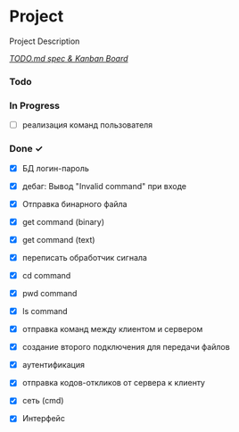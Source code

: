 # Project

Project Description

<em>[TODO.md spec & Kanban Board](https://bit.ly/3fCwKfM)</em>

### Todo


### In Progress

- [ ] реализация команд пользователя  

### Done ✓

- [x] БД логин-пароль  
- [x] дебаг: Вывод "Invalid command" при входе  
- [x] Отправка бинарного файла  
- [x] get command (binary)  
- [x] get command (text)  
- [x] переписать обработчик сигнала  
- [x] cd command  
- [x] pwd command  
- [x] ls command  
- [x] отправка команд между клиентом и сервером  
- [x] создание второго подключения для передачи файлов  
- [x] аутентификация  
- [x] отправка кодов-откликов от сервера к клиенту  
- [x] сеть (cmd)  
- [x] Интерфейс  

